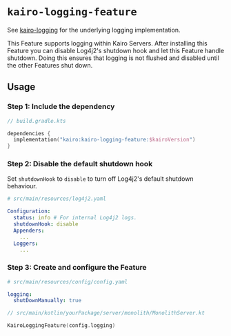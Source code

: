 # `kairo-logging-feature`

See [kairo-logging](/kairo-logging/) for the underlying logging implementation.

This Feature supports logging within Kairo Servers.
After installing this Feature you can disable Log4j2's shutdown hook
and let this Feature handle shutdown.
Doing this ensures that logging is not flushed and disabled until the other Features shut down.

## Usage

### Step 1: Include the dependency

```kotlin
// build.gradle.kts

dependencies {
  implementation("kairo:kairo-logging-feature:$kairoVersion")
}
```

### Step 2: Disable the default shutdown hook

Set `shutdownHook` to `disable` to turn off Log4j2's default shutdown behaviour.

```yaml
# src/main/resources/log4j2.yaml

Configuration:
  status: info # For internal Log4j2 logs.
  shutdownHook: disable
  Appenders:
    ...
  Loggers:
    ...
```

### Step 3: Create and configure the Feature

```yaml
# src/main/resources/config/config.yaml

logging:
  shutDownManually: true
```

```kotlin
// src/main/kotlin/yourPackage/server/monolith/MonolithServer.kt

KairoLoggingFeature(config.logging)
```
